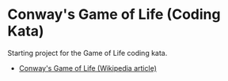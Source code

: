 Conway's Game of Life (Coding Kata)
===================================

Starting project for the Game of Life coding kata.

* [Conway's Game of Life (Wikipedia article)](http://en.wikipedia.org/wiki/Conway%27s_Game_of_Life)